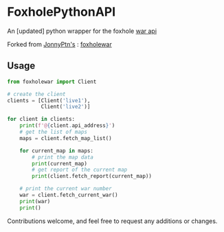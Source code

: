 # FoxholePythonAPI

An [updated] python wrapper for the foxhole [war api](https://github.com/clapfoot/warapi)

Forked from [JonnyPtn's](https://github.com/JonnyPtn) : [foxholewar](https://github.com/JonnyPtn/foxholewar)

## Usage

```python
from foxholewar import Client

# create the client
clients = [Client('live1'), 
           Client('live2')]

for client in clients:
    print(f'@{client.api_address}')
    # get the list of maps
    maps = client.fetch_map_list()

    for current_map in maps:
        # print the map data
        print(current_map)
        # get report of the current map
        print(client.fetch_report(current_map))

    # print the current war number
    war = client.fetch_current_war()
    print(war)
    print()

```

Contributions welcome, and feel free to request any additions or changes.
